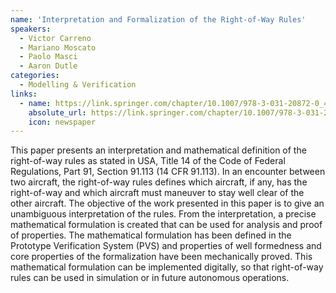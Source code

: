 ```yaml
---
name: 'Interpretation and Formalization of the Right-of-Way Rules'
speakers:
  - Victor Carreno
  - Mariano Moscato
  - Paolo Masci
  - Aaron Dutle
categories:
  - Modelling & Verification
links:
  - name: https://link.springer.com/chapter/10.1007/978-3-031-20872-0_4
    absolute_url: https://link.springer.com/chapter/10.1007/978-3-031-20872-0_4
    icon: newspaper
---
```


This paper presents an interpretation and mathematical definition of the right-of-way rules as stated in USA, Title 14 of the Code of Federal Regulations, Part 91, Section 91.113 (14 CFR 91.113). In an encounter between two aircraft, the right-of-way rules defines which aircraft, if any, has the right-of-way and which aircraft must maneuver to stay well clear of the other aircraft. The objective of the work presented in this paper is to give an unambiguous interpretation of the rules. From the interpretation, a precise mathematical formulation is created that can be used for analysis and proof of properties. The mathematical formulation has been defined in the Prototype Verification System (PVS) and properties of well formedness and core properties of the formalization have been mechanically proved. This mathematical formulation can be implemented digitally, so that right-of-way rules can be used in simulation or in future autonomous operations.

